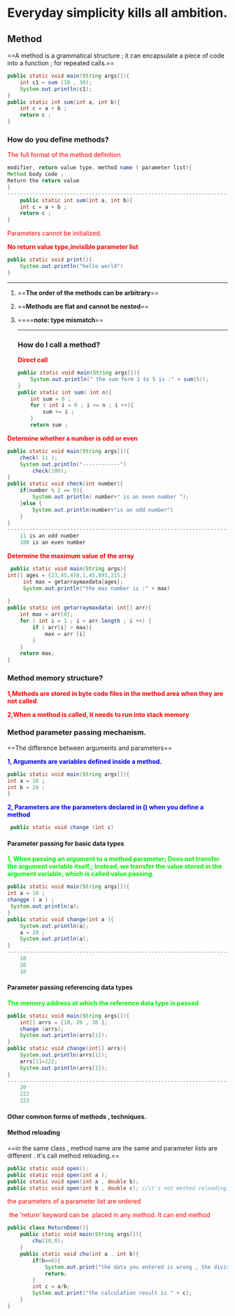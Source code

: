 # Everyday simplicity kills all ambition.



##                                                            Method

==A method is a grammatical structure ;  it can encapsulate a piece of code into a function ; for repeated calls.==

```java
public static void main(String args[]){
    int c1 = sum (10 , 30);
    System.out.println(c1);
}
public static int sum(int a, int b){
    int c = a + b ;
    return c ;
}
```

### How do you define methods?

<font color='red'>The full format of the method definition</font>

```java
modifier, return value type, method name ( parameter list){
Method body code ;
Return the return value
}
--------------------------------------------------------------------------------------//explame
    public static int sum(int a, int b){
    int c = a + b ;
    return c ;
}
```

<font color='red'>Parameters cannot be initialized.</font>

**<font color='red'>No return value type,invisible parameter list</font>**

```java
public static void print(){
    System.out.println("hello world")
}
```

----

1. ==**The order of the methods can be arbitrary**==

2. ==**Methods are flat and cannot be nested**==

3. ====**note: type mismatch**==

   -----

   ### How do I call a method?

   <font color='red'>**Direct call**</font>

   ```java
   public static void main(String args[]){
       System.out.println(" the sum form 1 to 5 is :" + sum(5));
   }
   public static int sum( int n){
       int sum = 0 ; 
       for ( int i = 0 ; i <= n ; i ++){
           sum += i ; 
       }
       return sum ;
   
   ```

<font color='red'>**Determine whether a number is odd or even**</font>

```java
public static void main(String args[]){
    check( 11 );
    System.out.println("------------")
        check(100);
}
public static void check(int number){
    if(number % 2 == 0){
        System.out.println( number+" is an even number ");
    }else {
        System.out.println(number+"is an odd number")
    }
}
-------------------------------------------------------------------------------------
    11 is an odd number
    100 is an even number
```

<font color='red'>**Determine the maximum value of the array**</font>

```java
 public static void main(String args){
int[] ages = {23,45,478,1,45,893,215,}
     int max = getarraymaxdata{ages};
     System.out.println("the max number is :" + max)
     
}
public static int getarraymaxdata( int[] arr){
    int max = arr[0];
    for ( int i = 1 ; i < arr.length ; i ++) {
        if ( arr[i] > max){
            max = arr [i]
        }
    }
    return max;
}
```



### Method memory structure?

<font color='red'>**1,Methods are stored in byte code files in the method area when they are not called**.</font>

**<font color='red'>2,When a method is called, it needs to run into stack memory</font>**



### Method parameter passing mechanism.

==The difference between arguments and parameters==

<font color='blue'>**1, Arguments are variables defined inside a method.**</font>

```java
public static void main(String args[]){
int a = 10 ; 
int b = 20 ;
}
```

<font color='blue'>**2, Parameters are the parameters declared in () when you define a method**</font>

```java
 public static void change (int c)
```

#### Parameter passing for basic data types

<font color='gree'>**1, When passing an argument to a method parameter; Does not transfer the argument variable itself,; Instead, we transfer the value stored in the argument variable, which is called value passing.** </font>

```java
public static void main(String args[]){
int a = 10 ; 
changge ( a ) ;
 System.out.println(a);
}
public static void change(int a ){
    System.out.println(a);
    a = 20 ;
    System.out.println(a);
}
------------------------------------------------------------------------------------
    10
    20
    10
```

#### Parameter passing referencing data types

**<font color='gree'>The memory address at which the reference data type is passed</font>**

```java
public static void main(String args[]){
    int[] arrs = {10, 20 , 30 };
    change (arrs);
    System.out.println(arrs[1]);
}
public static void change(int[] arrs){
    System.out.println(arrs[1]);
    arrs[1]=222;
    System.out.println(arrs[1]);
}
--------------------------------------------------------------------------------------
    20
    222
    222
```



#### Other common forms of methods , techniques.

#### Method reloading

==in the same class , method  name are the same and parameter lists are different . it's call method reloading.==

```java
public static void open();
public static void open(int a );
public static void open(int a , double b);
public static void open(int b , double c); //it's not method reloading.
```



<font color='red'>the parameters of a parameter list are ordered</font>

<font color='red'> the 'return' keyword can be  placed in any method. It can end method </font>

```java
public class ReturnDemo(){
    public static void main(String args[]){
        chu(10,0);
    }
    public static void chu(int a , int b){
        if(b==0){
            System.out.print("the data you entered is wrong , the divisor cannot be 0 ");
            return;
        }
        int c = a/b;
        System.out.print("the calculation result is " + c);
    }
}
```

